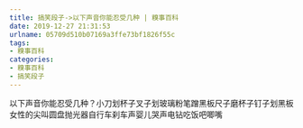 ```yaml
---
title: 搞笑段子->以下声音你能忍受几种 | 糗事百科
date: 2019-12-27 21:31:53
urlname: 05709d510b07169a3ffe73bf1826f55c
tags: 
- 糗事百科
categories:
- 糗事百科
- 搞笑段子
---
```

以下声音你能忍受几种？小刀划杯子叉子划玻璃粉笔蹭黑板尺子磨杯子钉子划黑板女性的尖叫圆盘抛光器自行车刹车声婴儿哭声电钻吃饭吧唧嘴


